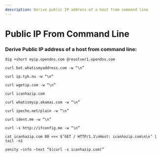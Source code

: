 ```yaml
---
description: Derive public IP address of a host from command line
---
```


# Public IP From Command Line

### Derive Public IP address of a host from command line:

```
dig +short myip.opendns.com @resolver1.opendns.com
```

```
curl bot.whatismyaddress.com -w “\n”
```

```
curl ip.tyk.nu -w “\n”
```

```
curl wgetip.com -w “\n”
```

```
curl icanhazip.com
```

```
curl whatismyip.akamai.com -w “\n”
```

```
curl ipecho.net/plain -w “\n”
```

```
curl ident.me -w “\n”
```

```
curl -s http://ifconfig.me -w “\n”
```

```
cat icanhazip.com 80 <<< $’GET / HTTP/1.1\nHost: icanhazip.com\n\n’ | tail -n1
```

```
zenity –info –text “$(curl -s icanhazip.com)”
```
